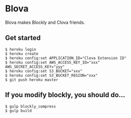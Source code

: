 # Blova

Blova makes Blockly and Clova friends.


## Get started

```
$ heroku login
$ heroku create
$ heroku config:set APPLICATION_ID="Clova Extension ID"
$ heroku config:set AWS_ACCESS_KEY_ID="xxx" AWS_SECRET_ACCESS_KEY="yyy"
$ heroku config:set S3_BUCKET="xxx"
$ heroku config:set S3_BUCKET_REGION="xxx"
$ git push heroku master
```

## If you modify blockly, you should do...

```
$ gulp blockly_compress
$ gulp build
```
